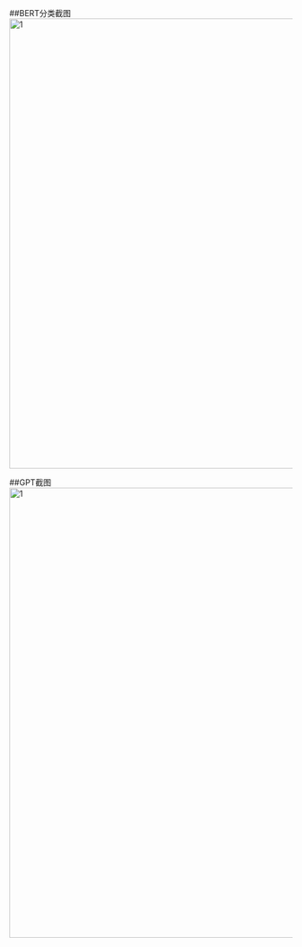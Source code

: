 ##BERT分类截图
<img src="C:\NLP\Bert&Gpt\img.1.png" width="800" alt="1">

##GPT截图
<img src="C:\NLP\Bert&Gpt\img.2.png" width="800" alt="1">